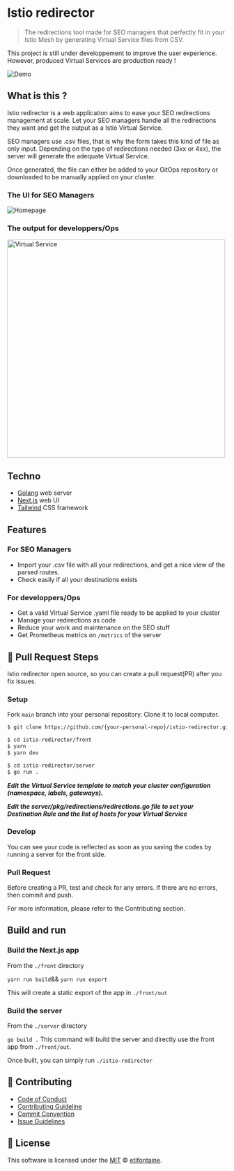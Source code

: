 # Istio redirector

> The redirections tool made for SEO managers that perfectly fit in your Istio Mesh by generating Virtual Service files from CSV.

This project is still under developpement to improve the user experience. However, produced Virtual Services are production ready !

![Demo](https://github.com/etifontaine/istio-redirector/blob/main/.github/images/istio-redirector.gif?raw=true)

## What is this ?

Istio redirector is a web application aims to ease your SEO redirections management at scale. Let your SEO managers handle all the redirections they want and get the output as a Istio Virtual Service.

SEO managers use .csv files, that is why the form takes this kind of file as only input. Depending on the type of redirections needed (3xx or 4xx), the server will generate the adequate Virtual Service.

Once generated, the file can either be added to your GitOps repository or downloaded to be manually applied on your cluster.

### The UI for SEO Managers

![Homepage](https://github.com/etifontaine/istio-redirector/blob/main/.github/images/homepage.png?raw=true)


### The output for developpers/Ops

<img src="https://github.com/etifontaine/istio-redirector/blob/main/.github/images/virtualservice.png?raw=true" alt="Virtual Service" height="500"/>

## Techno

- [Golang](https://golang.org/) web server
- [Next.js](https://nextjs.org/) web UI
- [Tailwind](https://tailwindcss.com/) CSS framework

## Features

### For SEO Managers

* Import your .csv file with all your redirections, and get a nice view of the parsed routes.
* Check easily if all your destinations exists

### For developpers/Ops

* Get a valid Virtual Service .yaml file ready to be applied to your cluster
* Manage your redirections as code
* Reduce your work and maintenance on the SEO stuff
* Get Prometheus metrics on `/metrics` of the server

## 🔧 Pull Request Steps

Istio redirector open source, so you can create a pull request(PR) after you fix issues.

### Setup

Fork `main` branch into your personal repository. Clone it to local computer.

```sh
$ git clone https://github.com/{your-personal-repo}/istio-redirector.git

$ cd istio-redirector/front
$ yarn
$ yarn dev

$ cd istio-redirector/server
$ go run .
```

***Edit the Virtual Service template to match your cluster configuration (namespace, labels, gateways).***

***Edit the server/pkg/redirections/redirections.go file to set your Destination Rule and the list of hosts for your Virtual Service***
### Develop

You can see your code is reflected as soon as you saving the codes by running a server for the front side.

### Pull Request

Before creating a PR, test and check for any errors. If there are no errors, then commit and push.

For more information, please refer to the Contributing section.

## Build and run

### Build the Next.js app
From the `./front` directory

`yarn run build`&& `yarn run export`

This will create a static export of the app in `./front/out`

### Build the server
From the `./server` directory

`go build .`
This command will build the server and directly use the front app from `./front/out`.

Once built, you can simply run `./istio-redirector`
## 💬 Contributing

* [Code of Conduct](https://github.com/etifontaine/istio-redirector/blob/main/CODE_OF_CONDUCT.md)
* [Contributing Guideline](https://github.com/etifontaine/istio-redirector/blob/main/CONTRIBUTING.md)
* [Commit Convention](https://github.com/etifontaine/istio-redirector/blob/main/docs/COMMIT_MESSAGE_CONVENTION.md)
* [Issue Guidelines](https://github.com/etifontaine/istio-redirector/tree/main/.github/ISSUE_TEMPLATE)



## 📜 License

This software is licensed under the [MIT](https://github.com/etifontaine/istio-redirector/blob/master/LICENSE) © [etifontaine](https://github.com/etifontaine).